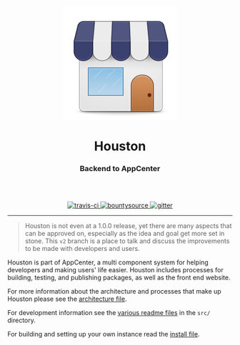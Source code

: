 <div align="center">
  <a href="https://developer.elementary.io">
    <img src="brand/AppCenter.svg" alt="AppCenter" width="256">
  </a>
  <br>
  <h1>Houston</h1>
  <h3>Backend to AppCenter</h3>
  <br>
  <br>
</div>

<p align="center">
  <a href="https://travis-ci.org/elementary/houston">
    <img src="https://travis-ci.org/elementary/houston.svg?branch=v2" alt="travis-ci">
  </a>

  <a href="https://www.bountysource.com/trackers/27692469-elementary-houston">
    <img src="https://www.bountysource.com/badge/tracker?tracker_id=27692469" alt="bountysource">
  </a>

  <a href="https://gitter.im/elementary/houston">
    <img src="https://badges.gitter.im/elementary/houston.svg" alt="gitter">
  </a>
</p>

---

> Houston is not even at a 1.0.0 release, yet there are many aspects that can be
approved on, especially as the idea and goal get more set in stone. This `v2`
branch is a place to talk and discuss the improvements to be made with
developers and users.

Houston is part of AppCenter, a multi component system for helping developers
and making users' life easier. Houston includes processes for building, testing,
and publishing packages, as well as the front end website.

For more information about the architecture and processes that make up Houston
please see the [architecture file](ARCHITECTURE.md).

For development information see the [various readme files](src/README.md) in the
`src/` directory.

For building and setting up your own instance read the
[install file](INSTALL.md).
